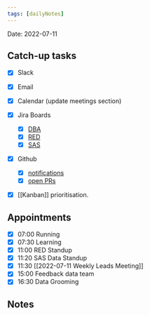 ```yaml
---
tags: [dailyNotes]
---
```

 
Date: 2022-07-11

## Catch-up tasks

- [x] Slack
- [x] Email
- [x] Calendar (update meetings section)
- [x] Jira Boards
  - [x] [DBA](https://hybridtheory.atlassian.net/jira/software/c/projects/DBA/boards/90) 
  - [x] [RED](https://hybridtheory.atlassian.net/jira/software/c/projects/RED/boards/86)
  - [x] [SAS](https://hybridtheory.atlassian.net/jira/software/c/projects/SAS/boards/66)
- [x] Github
  - [x] [notifications](https://github.com/notifications?query=is%3Aunread)
  - [x] [open PRs](https://github.com/pulls?q=is%3Aopen+is%3Apr+user%3Ahybridtheory+-label%3Adependencies+)
- [x] [[Kanban]] prioritisation.


## Appointments
- [x] 07:00 Running
- [x] 07:30 Learning
- [x] 11:00 RED Standup
- [x] 11:20 SAS Data Standup
- [x] 11:30 [[2022-07-11 Weekly Leads Meeting]]
- [x] 15:00 Feedback data team
- [x] 16:30 Data Grooming
## Notes